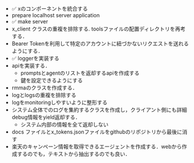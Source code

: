 - ✅ xのコンポーネントを統合する
- prepare localhost server application
- ✅ make server 
- x_client クラスの重複を排除する. toolsファイルの配置ディレクトリを再考する．
- Bearer Tokenを利用して特定のアカウントに紐づかないリクエストを送れるようにする．
- ✅ loggerを実装する
- apiを実装する．
    - promptsとagentのリストを返却するapiを作成する
    - 鍵を設定できるようにする
- rmmaのクラスを作成する．
- logとlogsの重複を排除する
- logをmonitoringしやすいように整形する
- システム全体でのログを集約するクラスを作成し，クライアント側にも詳細debug情報をyield返却する．
    - システム内部の情報を全て返却しない
- docs ファイルとx_tokens.jsonファイルをgithubのリポジトリから最後に消す
- 楽天のキャンペーン情報を取得できるエージェントを作成する．webから作成するのでも，テキストから抽出するのでも良い．
